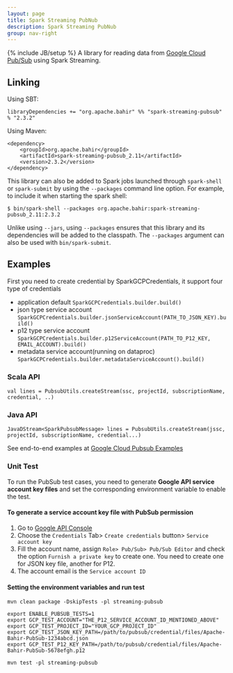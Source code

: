 ```yaml
---
layout: page
title: Spark Streaming PubNub
description: Spark Streaming PubNub
group: nav-right
---
```

<!--
{% comment %}
Licensed to the Apache Software Foundation (ASF) under one or more
contributor license agreements.  See the NOTICE file distributed with
this work for additional information regarding copyright ownership.
The ASF licenses this file to you under the Apache License, Version 2.0
(the "License"); you may not use this file except in compliance with
the License.  You may obtain a copy of the License at

http://www.apache.org/licenses/LICENSE-2.0

Unless required by applicable law or agreed to in writing, software
distributed under the License is distributed on an "AS IS" BASIS,
WITHOUT WARRANTIES OR CONDITIONS OF ANY KIND, either express or implied.
See the License for the specific language governing permissions and
limitations under the License.
{% endcomment %}
-->

{% include JB/setup %}
A library for reading data from [Google Cloud Pub/Sub](https://cloud.google.com/pubsub/) using Spark Streaming.

## Linking

Using SBT:
    
    libraryDependencies += "org.apache.bahir" %% "spark-streaming-pubsub" % "2.3.2"
    
Using Maven:
    
    <dependency>
        <groupId>org.apache.bahir</groupId>
        <artifactId>spark-streaming-pubsub_2.11</artifactId>
        <version>2.3.2</version>
    </dependency>

This library can also be added to Spark jobs launched through `spark-shell` or `spark-submit` by using the `--packages` command line option.
For example, to include it when starting the spark shell:

    $ bin/spark-shell --packages org.apache.bahir:spark-streaming-pubsub_2.11:2.3.2

Unlike using `--jars`, using `--packages` ensures that this library and its dependencies will be added to the classpath.
The `--packages` argument can also be used with `bin/spark-submit`.

## Examples

First you need to create credential by SparkGCPCredentials, it support four type of credentials
* application default
    `SparkGCPCredentials.builder.build()`
* json type service account
    `SparkGCPCredentials.builder.jsonServiceAccount(PATH_TO_JSON_KEY).build()`
* p12 type service account
    `SparkGCPCredentials.builder.p12ServiceAccount(PATH_TO_P12_KEY, EMAIL_ACCOUNT).build()`
* metadata service account(running on dataproc)
    `SparkGCPCredentials.builder.metadataServiceAccount().build()`

### Scala API
    
    val lines = PubsubUtils.createStream(ssc, projectId, subscriptionName, credential, ..)
    
### Java API
    
    JavaDStream<SparkPubsubMessage> lines = PubsubUtils.createStream(jssc, projectId, subscriptionName, credential...) 

See end-to-end examples at [Google Cloud Pubsub Examples](streaming-pubsub/examples)

### Unit Test

To run the PubSub test cases, you need to generate **Google API service account key files** and set the corresponding environment variable to enable the test.

#### To generate a service account key file with PubSub permission

1. Go to [Google API Console](console.cloud.google.com)
2. Choose the `Credentials` Tab> `Create credentials` button> `Service account key`
3. Fill the account name, assign `Role> Pub/Sub> Pub/Sub Editor` and check the option `Furnish a private key` to create one. You need to create one for JSON key file, another for P12.
4. The account email is the `Service account ID`

#### Setting the environment variables and run test

```
mvn clean package -DskipTests -pl streaming-pubsub

export ENABLE_PUBSUB_TESTS=1
export GCP_TEST_ACCOUNT="THE_P12_SERVICE_ACCOUNT_ID_MENTIONED_ABOVE"
export GCP_TEST_PROJECT_ID="YOUR_GCP_PROJECT_ID"
export GCP_TEST_JSON_KEY_PATH=/path/to/pubsub/credential/files/Apache-Bahir-PubSub-1234abcd.json
export GCP_TEST_P12_KEY_PATH=/path/to/pubsub/credential/files/Apache-Bahir-PubSub-5678efgh.p12

mvn test -pl streaming-pubsub
```

